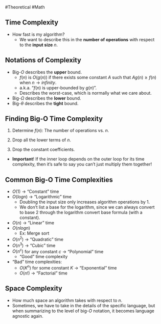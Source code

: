#Theoretical #Math 
## Time Complexity

- How fast is my algorithm?
    - We want to describe this in the **number of operations** with respect to the **input size** _n_.

## Notations of Complexity

- Big-_O_ describes the **upper** bound.
    - $f(n)$ is $O(g(n))$ if there exists some constant $A$ such that $Ag(n) ≥ f(n)$ when $n → infinity$.
    - a.k.a. “$f(n)$ is upper-bounded by $g(n)$”.
    - Describes the worst-case, which is normally what we care about.
- Big-_Ω_ describes the **lower** bound.
- Big-_θ_ describes the **tight** bound.

## Finding Big-O Time Complexity

1. Determine $f(n)$: The number of operations vs. $n$.
    
2. Drop all the lower terms of $n$.
    
3. Drop the constant coefficients.
    
- **Important**! If the inner loop depends on the outer loop for its time complexity, then it’s safe to say you can’t just multiply them together!

## Common Big-O Time Complexities
- $O(1)$ → “Constant” time
- $O(log n)$ → “Logarithmic” time
    - Doubling the input size only increases algorithm operations by 1.
    - We don’t list a base for the logarithm, since we can always convert to base 2 through the logarithm convert base formula (with a constant).
- $O(n)$ → “Linear” time
- $O(n log n)$
    - Ex: Merge sort
- $O($$n^2$$)$ → “Quadratic” time
- $O(n^3)$ → “Cubic” time
- $O(n^c)$ for any constant $c$ → “Polynomial” time
    - “Good” time complexity
- “Bad” time complexities:
    - $O(K^n)$ for some constant $K$ → “Exponential” time
    - $O(n!)$ → “Factorial” time

## Space Complexity

- How much space an algorithm takes with respect to $n$.
- Sometimes, we have to take in the details of the specific language, but when summarizing to the level of big-_O_ notation, it becomes language agnostic again.